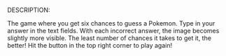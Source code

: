 
DESCRIPTION: 

The game where you get six chances to guess a Pokemon. Type in your answer in the text fields. With each incorrect answer, the image becomes slightly more visible. The least number of chances it takes to get it, the better! Hit the button in the top right corner to play again!

